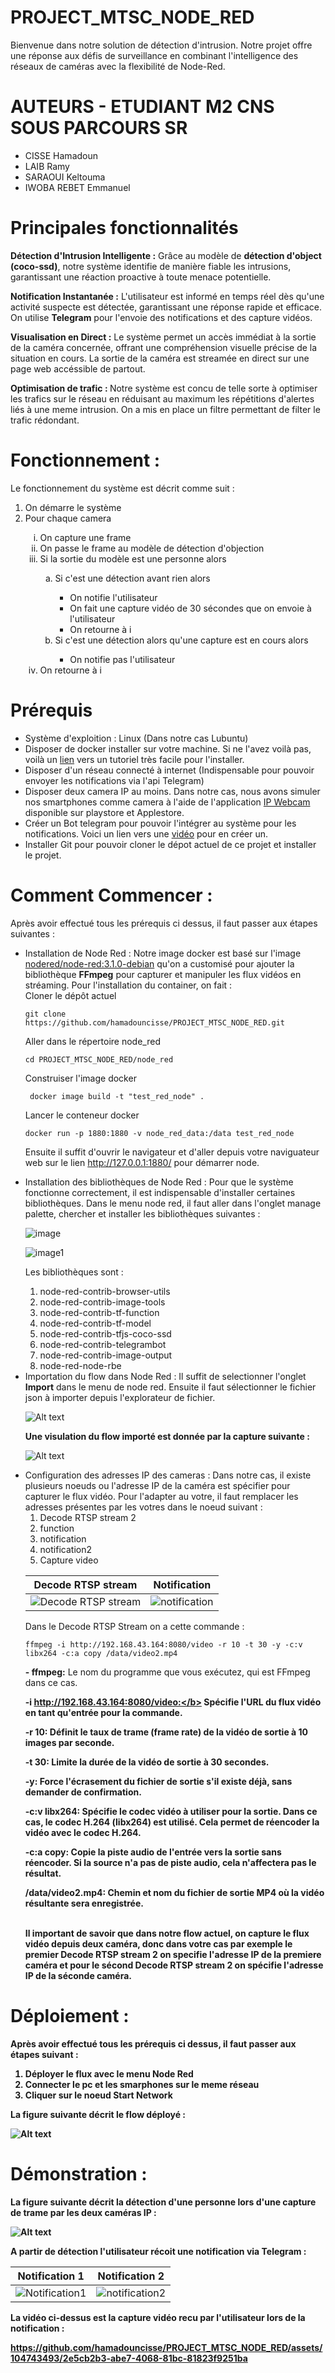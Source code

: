 # PROJECT_MTSC_NODE_RED
Bienvenue dans notre solution de détection d'intrusion. Notre projet offre une réponse aux défis de surveillance en combinant l'intelligence des réseaux de caméras avec la flexibilité de Node-Red.
# AUTEURS - ETUDIANT M2 CNS SOUS PARCOURS SR
<ul>
  <li>CISSE Hamadoun</li>
  <li>LAIB Ramy</li>
  <li>SARAOUI Keltouma</li>
  <li>IWOBA REBET Emmanuel</li>
</ul>

# Principales fonctionnalités
<b>Détection d'Intrusion Intelligente :</b> Grâce au modèle de <b>détection d'object (coco-ssd)</b>, notre système identifie de manière fiable les intrusions, garantissant une réaction proactive à toute menace potentielle.

<b>Notification Instantanée :</b> L'utilisateur est informé en temps réel dès qu'une activité suspecte est détectée, garantissant une réponse rapide et efficace. On utilise <b>Telegram</b> pour l'envoie des notifications et des capture vidéos.


<b>Visualisation en Direct :</b> Le système permet un accès immédiat à la sortie de la caméra concernée, offrant une compréhension visuelle précise de la situation en cours. La sortie de la caméra est streamée en direct sur une page web accéssible de partout.

<b>Optimisation de trafic : </b> Notre système est concu de telle sorte à optimiser les trafics sur le réseau en réduisant au maximum les répétitions d'alertes liés à une meme intrusion. On a mis en place un filtre permettant de filter le trafic rédondant.

# Fonctionnement :
Le fonctionnement du système est décrit comme suit :
<ol type="1">
<li>On démarre le système</li>
<li>Pour chaque camera</li>
          <ol type='i'>
            <li>On capture une frame</li>
            <li>On passe le frame au modèle de détection d'objection</li>
            <li>Si la sortie du modèle est une personne alors </li>
                      <ol type='a'>
                          <li>Si c'est une détection avant rien alors </li>
                              <ul>
                              <li>On notifie l'utilisateur</li>
                              <li>On fait une capture vidéo de 30 sécondes que on envoie à l'utilisateur</li>
                              <li>On retourne à i</li>
                              </ul>
                          <li>Si c'est une détection alors qu'une capture est en cours alors</li>
                              <ul>
                              <li>On notifie pas l'utilisateur</li>
                              </ul>  
                      </ol>
            <li>On retourne à i </li>
          </ol>
</ol>

# Prérequis
<ul>
  <li>Système d'exploition : Linux (Dans notre cas Lubuntu)</li>
  <li>Disposer de docker installer sur votre machine. Si ne l'avez voilà pas, voilà un <a href="https://www.digitalocean.com/community/tutorials/how-to-install-and-use-docker-on-ubuntu-20-04-fr">lien</a> vers un tutoriel très facile pour l'installer.</li>
  <li>Disposer d'un réseau connecté à internet (Indispensable pour pouvoir envoyer les notifications via l'api Telegram)</li>
  <li>Disposer deux camera IP au moins. Dans notre cas, nous avons simuler nos smartphones comme camera à l'aide de l'application <a href="https://play.google.com/store/apps/details?id=com.pas.webcam&hl=fr&gl=US">IP Webcam</a> disponible sur playstore et Applestore.</li>
  <li>Créer un Bot telegram pour pouvoir l'intégrer au système pour les notifications. Voici un lien vers une <a href="https://www.youtube.com/watch?v=rOopUOmsdW8">vidéo</a> pour en créer un.</li>
  <li>Installer Git pour pouvoir cloner le dépot actuel de ce projet et installer le projet.</li>
</ul>


# Comment Commencer :
Après avoir effectué tous les prérequis ci dessus, il faut passer aux étapes suivantes :
<ul>
<li>Installation de Node Red : Notre image docker est basé sur l'image <a href="https://hub.docker.com/layers/nodered/node-red/3.1.0-debian/images/sha256-58529234bb6dc77cf443f92eda90ff268ee84f9268b26da2fd383d5607d2d5c7?context=explore">nodered/node-red:3.1.0-debian</a> qu'on a customisé pour ajouter la bibliothèque <b>FFmpeg</b> pour capturer et manipuler les flux vidéos en stréaming. Pour l'installation du container, on fait :
  <br>
 Cloner le dépôt actuel
  
`` git clone https://github.com/hamadouncisse/PROJECT_MTSC_NODE_RED.git ``

Aller dans le répertoire node_red

`` cd PROJECT_MTSC_NODE_RED/node_red ``

Construiser l'image docker

``  docker image build -t "test_red_node" .  ``

Lancer le conteneur docker

`` docker run -p 1880:1880 -v node_red_data:/data test_red_node ``

Ensuite il suffit d'ouvrir le navigateur et d'aller depuis votre naviguateur web sur le lien http://127.0.0.1:1880/ pour démarrer node.
 
</li>
<li> Installation des bibliothèques de Node Red : Pour que le système fonctionne correctement, il est indispensable d'installer certaines bibliothèques. Dans le menu node red, il faut aller dans l'onglet manage palette, chercher et installer les bibliothèques suivantes :


![image](https://github.com/hamadouncisse/PROJECT_MTSC_NODE_RED/assets/104743493/3f8a5d6a-6f4f-4214-8898-4aef66c2c710 "manage palette 1")

![image1](https://github.com/hamadouncisse/PROJECT_MTSC_NODE_RED/assets/104743493/e0970096-a57d-4773-b7ff-a4232742560c "manage palette 2")

Les bibliothèques sont : 
<ol type="1">
  <li>node-red-contrib-browser-utils</li>
  
  <li>node-red-contrib-image-tools</li>
  
  <li>node-red-contrib-tf-function</li>
  
  <li>node-red-contrib-tf-model</li>
  
  <li>node-red-contrib-tfjs-coco-ssd</li>
  
  <li>node-red-contrib-telegrambot</li>
  
  <li>node-red-contrib-image-output</li>
  
  <li>node-red-node-rbe</li>
  
</ol>

</li>

<li>Importation du flow dans Node Red : Il suffit de selectionner l'onglet <b>Import</b> dans le menu de node red. Ensuite il faut sélectionner le fichier json à importer depuis l'explorateur de fichier.
  
![Alt text](https://nodered.org/docs/user-guide/editor/images/editor-import.png "menu import")

<b style="text-center">Une visulation du flow importé est donnée par la capture suivante :</b>

![Alt text](https://github.com/hamadouncisse/PROJECT_MTSC_NODE_RED/blob/main/all.png "menu import")

</li>
<li>
Configuration des adresses IP des cameras : Dans notre cas, il existe plusieurs noeuds ou l'adresse IP de la caméra est spécifier pour capturer le flux vidéo. Pour l'adapter au votre, il faut remplacer les adresses présentes par les votres dans le noeud suivant :
  
<ol type="1">
  <li>Decode RTSP stream 2</li>
  
  <li>function</li>
  
  <li>notification</li>
  
  <li>notification2</li>
  
  <li>Capture video</li>
</ol>

| Decode RTSP stream                            | Notification                            |
| ----------------------------------- | ----------------------------------- |
| ![Decode RTSP stream](https://github.com/hamadouncisse/PROJECT_MTSC_NODE_RED/blob/main/exec.png) | ![notification](https://github.com/hamadouncisse/PROJECT_MTSC_NODE_RED/blob/main/save1.png) |

Dans le Decode RTSP Stream on a cette commande :

`` ffmpeg -i http://192.168.43.164:8080/video -r 10 -t 30 -y -c:v libx264 -c:a copy /data/video2.mp4 ``


<b>- ffmpeg:</b> Le nom du programme que vous exécutez, qui est FFmpeg dans ce cas.

<b>-i http://192.168.43.164:8080/video:</b> Spécifie l'URL du flux vidéo en tant qu'entrée pour la commande.

<b>-r 10:</b>  Définit le taux de trame (frame rate) de la vidéo de sortie à 10 images par seconde.

<b>-t 30:</b>  Limite la durée de la vidéo de sortie à 30 secondes.

<b>-y:</b>  Force l'écrasement du fichier de sortie s'il existe déjà, sans demander de confirmation.

<b>-c:v libx264:</b> Spécifie le codec vidéo à utiliser pour la sortie. Dans ce cas, le codec H.264 (libx264) est utilisé. Cela permet de réencoder la vidéo avec le codec H.264.

<b>-c:a copy:</b> Copie la piste audio de l'entrée vers la sortie sans réencoder. Si la source n'a pas de piste audio, cela n'affectera pas le résultat.

<b>/data/video2.mp4:</b> Chemin et nom du fichier de sortie MP4 où la vidéo résultante sera enregistrée.


<br>
<b>Il important de savoir que dans notre flow actuel, on capture le flux vidéo depuis deux caméra, donc dans votre cas par exemple le premier <b>Decode RTSP stream 2</b> on specifie l'adresse IP de la premiere caméra et pour le sécond <b>Decode RTSP stream 2</b> on spécifie l'adresse IP de la séconde caméra.</b>
 
</li>
  
</ul>

# Déploiement :
Après avoir effectué tous les prérequis ci dessus, il faut passer aux étapes suivant :
<ol type="1">
  <li>Déployer le flux avec le menu Node Red</li>
  <li>Connecter le pc et les smarphones sur le meme réseau</li>
  <li>Cliquer sur le noeud Start Network</li>
</ol>

La figure suivante décrit le flow déployé :

![Alt text](https://github.com/hamadouncisse/PROJECT_MTSC_NODE_RED/blob/main/Screenshot%20from%202024-01-22%2019-21-11.png "menu import")

# Démonstration :

La figure suivante décrit la détection d'une personne lors d'une capture de trame par les deux caméras IP :

![Alt text](https://github.com/hamadouncisse/PROJECT_MTSC_NODE_RED/blob/main/Screenshot%20from%202024-01-22%2019-22-43.png "menu import")

A partir de détection l'utilisateur récoit une notification via <b>Telegram</b> :

| Notification 1                            | Notification  2                        |
| ----------------------------------- | ----------------------------------- |
| ![Notification1](https://github.com/hamadouncisse/PROJECT_MTSC_NODE_RED/blob/main/Screenshot_2024-01-22-19-29-46-619_org.telegram.messenger.jpg) | ![notification2](https://github.com/hamadouncisse/PROJECT_MTSC_NODE_RED/blob/main/Screenshot_2024-01-22-19-30-30-071_org.telegram.messenger.jpg) |

La vidéo ci-dessus est la capture vidéo recu par l'utilisateur lors de la notification :

https://github.com/hamadouncisse/PROJECT_MTSC_NODE_RED/assets/104743493/2e5cb2b3-abe7-4068-81bc-81823f9251ba




